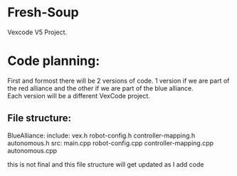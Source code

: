 # Fresh-Soup
Vexcode V5 Project.


# Code planning:

First and formost there will be 2 versions of code. 1 version if we are part of the red alliance and the other if we are part of the blue alliance.  
Each version will be a different VexCode project. 

## File structure:

BlueAlliance:
    include:
        vex.h
        robot-config.h
        controller-mapping.h
        autonomous.h
    src:
        main.cpp
        robot-config.cpp
        controller-mapping.cpp
        autonomous.cpp

this is not final and this file structure will get updated as I add code
